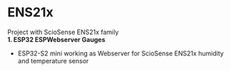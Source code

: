 # ENS21x
Project with ScioSense ENS21x family<br>
**1. ESP32 ESPWebserver Gauges**
- ESP32-S2 mini working as Webserver for ScioSense ENS21x humidity and temperature sensor
